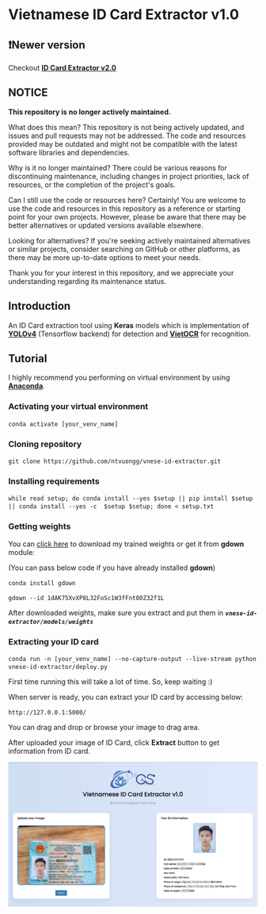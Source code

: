 # **Vietnamese ID Card Extractor v1.0**
## **❗Newer version**

Checkout [**ID Card Extractor v2.0**](https://github.com/ntvuongg/vnese-id-extractor-v2)

## NOTICE
**This repository is no longer actively maintained.**

What does this mean?
This repository is not being actively updated, and issues and pull requests may not be addressed. The code and resources provided may be outdated and might not be compatible with the latest software libraries and dependencies.

Why is it no longer maintained?
There could be various reasons for discontinuing maintenance, including changes in project priorities, lack of resources, or the completion of the project's goals.

Can I still use the code or resources here?
Certainly! You are welcome to use the code and resources in this repository as a reference or starting point for your own projects. However, please be aware that there may be better alternatives or updated versions available elsewhere.

Looking for alternatives?
If you're seeking actively maintained alternatives or similar projects, consider searching on GitHub or other platforms, as there may be more up-to-date options to meet your needs.

Thank you for your interest in this repository, and we appreciate your understanding regarding its maintenance status.
## **Introduction**

An ID Card extraction tool using **Keras** models which is implementation of [**YOLOv4**](https://github.com/AlexeyAB/darknet) (Tensorflow backend) for detection and [**VietOCR**](https://github.com/pbcquoc/vietocr) for recognition.

## **Tutorial**

I highly recommend you performing on virtual environment by using [**Anaconda**](https://docs.anaconda.com/anaconda/install/index.html).

### **Activating your virtual environment**

```
conda activate [your_venv_name]
```

### **Cloning repository**

```
git clone https://github.com/ntvuongg/vnese-id-extractor.git
```

### **Installing requirements**

```
while read setup; do conda install --yes $setup || pip install $setup || conda install --yes -c  $setup $setup; done < setup.txt
```

### **Getting weights**

You can [click here](https://drive.google.com/drive/folders/1CDiN1Ogq1h4VzOQG5eqLh4eEuP065bWj?usp=sharing) to download my trained weights or get it from **gdown** module:

(You can pass below code if you have already installed **gdown**)

```
conda install gdown
```

```
gdown --id 1dAK75XvXP8L32FoSc1W3fFnt80Z32f1L
```

After downloaded weights, make sure you extract and put them in **_`vnese-id-extractor/models/weights`_**

### **Extracting your ID card**

```
conda run -n [your_venv_name] --no-capture-output --live-stream python vnese-id-extractor/deploy.py
```

First time running this will take a lot of time. So, keep waiting :)

When server is ready, you can extract your ID card by accessing below:

```
http://127.0.0.1:5000/
```

You can drag and drop or browse your image to drag area.

After uploaded your image of ID Card, click **Extract** button to get information from ID card.

![demo](demo.jpg)
